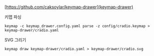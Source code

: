 
[https://github.com/caksoylar/keymap-drawer](keymap-drawer)

키맵 파싱
```
keymap -c keymap_drawer.config.yaml parse -z config/cradio.keymap > keymap-drawer/cradio.yaml
```

SVG 그리기
```
keymap draw keymap-drawer/cradio.yaml > keymap-drawer/cradio.svg
```